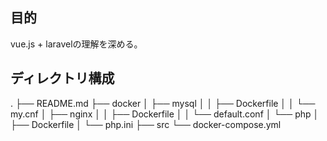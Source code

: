 ## 目的
vue.js + laravelの理解を深める。

## ディレクトリ構成
.
├── README.md
├── docker
│   ├── mysql
│   │   ├── Dockerfile
│   │   └── my.cnf
│   ├── nginx
│   │   ├── Dockerfile
│   │   └── default.conf
│   └── php
│       ├── Dockerfile
│       └── php.ini
├── src
└── docker-compose.yml